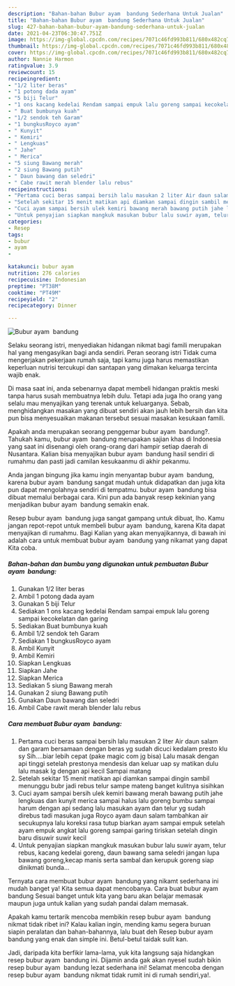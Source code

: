 ```yaml
---
description: "Bahan-bahan Bubur ayam  bandung Sederhana Untuk Jualan"
title: "Bahan-bahan Bubur ayam  bandung Sederhana Untuk Jualan"
slug: 427-bahan-bahan-bubur-ayam-bandung-sederhana-untuk-jualan
date: 2021-04-23T06:30:47.751Z
image: https://img-global.cpcdn.com/recipes/7071c46fd993b811/680x482cq70/bubur-ayam-bandung-foto-resep-utama.jpg
thumbnail: https://img-global.cpcdn.com/recipes/7071c46fd993b811/680x482cq70/bubur-ayam-bandung-foto-resep-utama.jpg
cover: https://img-global.cpcdn.com/recipes/7071c46fd993b811/680x482cq70/bubur-ayam-bandung-foto-resep-utama.jpg
author: Nannie Harmon
ratingvalue: 3.9
reviewcount: 15
recipeingredient:
- "1/2 liter beras"
- "1 potong dada ayam"
- "5 biji Telur"
- "1 ons kacang kedelai Rendam sampai empuk lalu goreng sampai kecokelatan dan garing"
- " Buat bumbunya kuah"
- "1/2 sendok teh Garam"
- "1 bungkusRoyco ayam"
- " Kunyit"
- " Kemiri"
- " Lengkuas"
- " Jahe"
- " Merica"
- "5 siung Bawang merah"
- "2 siung Bawang putih"
- " Daun bawang dan seledri"
- " Cabe rawit merah blender lalu rebus"
recipeinstructions:
- "Pertama cuci beras sampai bersih lalu masukan 2 liter Air daun salam dan garam bersamaan dengan beras yg sudah dicuci kedalam presto klu sy Sih....biar lebih cepat (pake magic com jg bisa) Lalu masak dengan api tinggi setelah prestonya mendesis dan keluar uap sy matikan dulu lalu masak lg dengan api kecil Sampai matang"
- "Setelah sekitar 15 menit matikan api diamkan sampai dingin sambil menunggu bubr jadi rebus telur sampe mateng banget kulitnya sisihkan"
- "Cuci ayam sampai bersih ulek kemiri bawang merah bawang putih jahe lengkuas dan kunyit merica sampai halus lalu goreng bumbu sampai harum dengan api sedang lalu masukan ayam dan telur yg sudah direbus tadi masukan juga Royco ayam daun salam tambahkan air secukupnya lalu koreksi rasa tutup biarkan ayam sampai empuk setelah ayam empuk angkat lalu goreng sampai garing tiriskan setelah dingin baru disuwir suwir kecil"
- "Untuk penyajian siapkan mangkuk masukan bubur lalu suwir ayam, telur rebus, kacang kedelai goreng, daun bawang sama seledri jangan lupa bawang goreng,kecap manis serta sambal dan kerupuk goreng siap dinikmati bunda..."
categories:
- Resep
tags:
- bubur
- ayam
- 

katakunci: bubur ayam  
nutrition: 276 calories
recipecuisine: Indonesian
preptime: "PT38M"
cooktime: "PT49M"
recipeyield: "2"
recipecategory: Dinner

---
```



![Bubur ayam  bandung](https://img-global.cpcdn.com/recipes/7071c46fd993b811/680x482cq70/bubur-ayam-bandung-foto-resep-utama.jpg)

Selaku seorang istri, menyediakan hidangan nikmat bagi famili merupakan hal yang mengasyikan bagi anda sendiri. Peran seorang istri Tidak cuma mengerjakan pekerjaan rumah saja, tapi kamu juga harus memastikan keperluan nutrisi tercukupi dan santapan yang dimakan keluarga tercinta wajib enak.

Di masa  saat ini, anda sebenarnya dapat membeli hidangan praktis meski tanpa harus susah membuatnya lebih dulu. Tetapi ada juga lho orang yang selalu mau menyajikan yang terenak untuk keluarganya. Sebab, menghidangkan masakan yang dibuat sendiri akan jauh lebih bersih dan kita pun bisa menyesuaikan makanan tersebut sesuai masakan kesukaan famili. 



Apakah anda merupakan seorang penggemar bubur ayam  bandung?. Tahukah kamu, bubur ayam  bandung merupakan sajian khas di Indonesia yang saat ini disenangi oleh orang-orang dari hampir setiap daerah di Nusantara. Kalian bisa menyajikan bubur ayam  bandung hasil sendiri di rumahmu dan pasti jadi camilan kesukaanmu di akhir pekanmu.

Anda jangan bingung jika kamu ingin menyantap bubur ayam  bandung, karena bubur ayam  bandung sangat mudah untuk didapatkan dan juga kita pun dapat mengolahnya sendiri di tempatmu. bubur ayam  bandung bisa dibuat memalui berbagai cara. Kini pun ada banyak resep kekinian yang menjadikan bubur ayam  bandung semakin enak.

Resep bubur ayam  bandung juga sangat gampang untuk dibuat, lho. Kamu jangan repot-repot untuk membeli bubur ayam  bandung, karena Kita dapat menyajikan di rumahmu. Bagi Kalian yang akan menyajikannya, di bawah ini adalah cara untuk membuat bubur ayam  bandung yang nikamat yang dapat Kita coba.

<!--inarticleads1-->

##### Bahan-bahan dan bumbu yang digunakan untuk pembuatan Bubur ayam  bandung:

1. Gunakan 1/2 liter beras
1. Ambil 1 potong dada ayam
1. Gunakan 5 biji Telur
1. Sediakan 1 ons kacang kedelai Rendam sampai empuk lalu goreng sampai kecokelatan dan garing
1. Sediakan  Buat bumbunya kuah
1. Ambil 1/2 sendok teh Garam
1. Sediakan 1 bungkusRoyco ayam
1. Ambil  Kunyit
1. Ambil  Kemiri
1. Siapkan  Lengkuas
1. Siapkan  Jahe
1. Siapkan  Merica
1. Sediakan 5 siung Bawang merah
1. Gunakan 2 siung Bawang putih
1. Gunakan  Daun bawang dan seledri
1. Ambil  Cabe rawit merah blender lalu rebus




<!--inarticleads2-->

##### Cara membuat Bubur ayam  bandung:

1. Pertama cuci beras sampai bersih lalu masukan 2 liter Air daun salam dan garam bersamaan dengan beras yg sudah dicuci kedalam presto klu sy Sih....biar lebih cepat (pake magic com jg bisa) Lalu masak dengan api tinggi setelah prestonya mendesis dan keluar uap sy matikan dulu lalu masak lg dengan api kecil Sampai matang
1. Setelah sekitar 15 menit matikan api diamkan sampai dingin sambil menunggu bubr jadi rebus telur sampe mateng banget kulitnya sisihkan
1. Cuci ayam sampai bersih ulek kemiri bawang merah bawang putih jahe lengkuas dan kunyit merica sampai halus lalu goreng bumbu sampai harum dengan api sedang lalu masukan ayam dan telur yg sudah direbus tadi masukan juga Royco ayam daun salam tambahkan air secukupnya lalu koreksi rasa tutup biarkan ayam sampai empuk setelah ayam empuk angkat lalu goreng sampai garing tiriskan setelah dingin baru disuwir suwir kecil
1. Untuk penyajian siapkan mangkuk masukan bubur lalu suwir ayam, telur rebus, kacang kedelai goreng, daun bawang sama seledri jangan lupa bawang goreng,kecap manis serta sambal dan kerupuk goreng siap dinikmati bunda...




Ternyata cara membuat bubur ayam  bandung yang nikamt sederhana ini mudah banget ya! Kita semua dapat mencobanya. Cara buat bubur ayam  bandung Sesuai banget untuk kita yang baru akan belajar memasak maupun juga untuk kalian yang sudah pandai dalam memasak.

Apakah kamu tertarik mencoba membikin resep bubur ayam  bandung nikmat tidak ribet ini? Kalau kalian ingin, mending kamu segera buruan siapin peralatan dan bahan-bahannya, lalu buat deh Resep bubur ayam  bandung yang enak dan simple ini. Betul-betul taidak sulit kan. 

Jadi, daripada kita berfikir lama-lama, yuk kita langsung saja hidangkan resep bubur ayam  bandung ini. Dijamin anda gak akan nyesel sudah bikin resep bubur ayam  bandung lezat sederhana ini! Selamat mencoba dengan resep bubur ayam  bandung nikmat tidak rumit ini di rumah sendiri,ya!.

